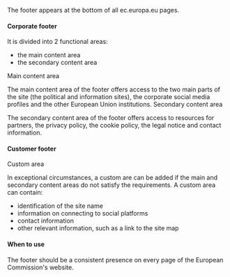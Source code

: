 The footer appears at the bottom of all ec.europa.eu pages.

#### Corporate footer

It is divided into 2 functional areas:

-	the main content area
-	the secondary content area

Main content area

The main content area of the footer offers access to the two main parts of the site (the political and information sites), the corporate social media profiles and the other European Union institutions.
Secondary content area

The secondary content area of the footer offers access to resources for partners, the privacy policy, the cookie policy, the legal notice and contact information.

#### Customer footer

Custom area

In exceptional circumstances, a custom are can be added if the main and secondary content areas do not satisfy the requirements.
A custom area can contain:
-	identification of the site name
-	information on connecting to social platforms
-	contact information
-	other relevant information, such as a link to the site map

#### When to use

The footer should be a consistent presence on every page of the European Commission's website.
